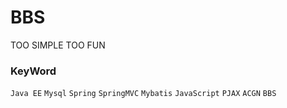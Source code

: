 ﻿# BBS
TOO SIMPLE TOO FUN


### KeyWord

`Java EE`  `Mysql`  `Spring` `SpringMVC`  `Mybatis`  `JavaScript` `PJAX`
`ACGN`  `BBS`


